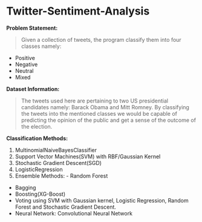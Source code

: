 # Twitter-Sentiment-Analysis
**Problem Statement:** 

>Given a collection of tweets, the program classify them into four classes namely:
- Positive
- Negative
- Neutral
- Mixed

**Dataset Information:**

>The tweets used here are pertaining to two US presidential candidates namely: Barack Obama and Mitt Romney. By classifying the tweets into the mentioned classes we would be capable of predicting the opinion of the public and get a sense of the outcome of the election.

**Classification Methods:**
1. MultinomialNaiveBayesClassifier
2. Support Vector Machines(SVM) with RBF/Gaussian Kernel
3. Stochastic Gradient Descent(SGD)
4. LogisticRegression
5. Ensemble Methods:
       - Random Forest
  - Bagging
  - Boosting(XG-Boost)
  - Voting using SVM with Gaussian kernel, Logistic Regression, Random Forest and Stochastic Gradient Descent.
  - Neural Network: Convolutional Neural Network
